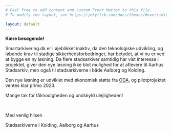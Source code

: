```yaml
---
# Feel free to add content and custom Front Matter to this file.
# To modify the layout, see https://jekyllrb.com/docs/themes/#overriding-theme-defaults

layout: default
---
```


**Kære besøgende!**

Smartarkivering.dk er i øjeblikket inaktiv, da den teknologiske udvikling, og løbende krav til stadige sikkerhedsforbedringer, har betydet, at vi nu er ved at bygge en ny løsning. Da flere stadsarkiver samtidig har vist interesse i projektet, giver den nye løsning ikke blot mulighed for at aflevere til Aarhus Stadsarkiv, men også til stadsarkiverne i både Aalborg og Kolding.

Den nye løsning er udviklet med økonomisk støtte fra [ODA](https://www.dkarkiver.dk), og pilotprojektet ventes klar primo 2023.

Mange tak for tålmodigheden og undskyld ulejligheden!

<br>

Med venlig hilsen

Stadsarkiverne i Kolding, Aalborg og Aarhus
